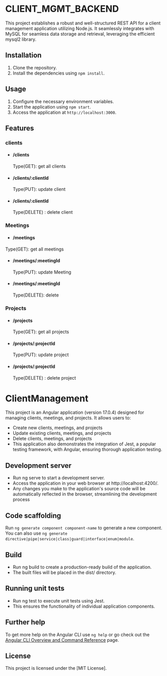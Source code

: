 # CLIENT_MGMT_BACKEND
This project establishes a robust and well-structured REST API for a client management application utilizing Node.js. It seamlessly integrates with MySQL for seamless data storage and retrieval, leveraging the efficient mysql2 library.

## Installation

1. Clone the repository.
2. Install the dependencies using `npm install`.

## Usage

1. Configure the necessary environment variables.
2. Start the application using `npm start`.
3. Access the application at `http://localhost:3000`.

## Features

### clients
- #### /clients
    Type(GET): get all clients
- #### /clients/:clientId
    Type(PUT): update client
- #### /clients/:clientId
    Type(DELETE) : delete client
### Meetings
- #### /meetings
 Type(GET): get all meetings
- #### /meetings/:meetingId
    Type(PUT): update Meeting
- #### /meetings/:meetingId
    Type(DELETE): delete 
### Projects
- #### /projects
    Type(GET): get all projects
- #### /projects/:projectId
    Type(PUT): update project
- #### /projects/:projectId
    Type(DELETE) : delete project

# ClientManagement

This project is an Angular application (version 17.0.4) designed for managing clients, meetings, and projects. It allows users to:

- Create new clients, meetings, and projects
- Update existing clients, meetings, and projects
- Delete clients, meetings, and projects
- This application also demonstrates the integration of Jest, a popular testing framework, with Angular, ensuring thorough application testing.

## Development server

- Run ng serve to start a development server.
- Access the application in your web browser at http://localhost:4200/.
- Any changes you make to the application's source code will be automatically reflected in the browser, streamlining the development process

## Code scaffolding

Run `ng generate component component-name` to generate a new component. You can also use `ng generate directive|pipe|service|class|guard|interface|enum|module`.

## Build

- Run ng build to create a production-ready build of the application.
- The built files will be placed in the dist/ directory.

## Running unit tests

- Run ng test to execute unit tests using Jest.
- This ensures the functionality of individual application components.


## Further help

To get more help on the Angular CLI use `ng help` or go check out the [Angular CLI Overview and Command Reference](https://angular.io/cli) page.


## License

This project is licensed under the [MIT License].
